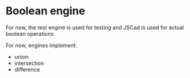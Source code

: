 # Boolean engine

For now, the test engine is used for testing and JSCad is used for actual boolean operations

For now, engines implement:
- union
- intersection
- difference
